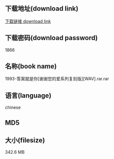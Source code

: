 ## 下载地址(download link)
[下载链接 download link](https://voluble-croquembouche-d321dc.netlify.app/?s=1993-%E7%AD%94%E6%A1%88%E5%B0%B1%E6%98%AF%E4%BD%A0%5B%E8%B0%A2%E8%B0%A2%E6%82%A8%E7%9A%84%E7%88%B1%E7%B3%BB%E5%88%97%E5%A4%8D%E5%88%BB%E7%89%88%5D%5BWAV%5D.rar)

## 下载密码(download password)
1866

## 名称(book name)
1993-答案就是你[谢谢您的爱系列复刻版][WAV].rar.rar

## 语言(language)
chinese

## MD5


## 大小(filesize)
342.6 MB
